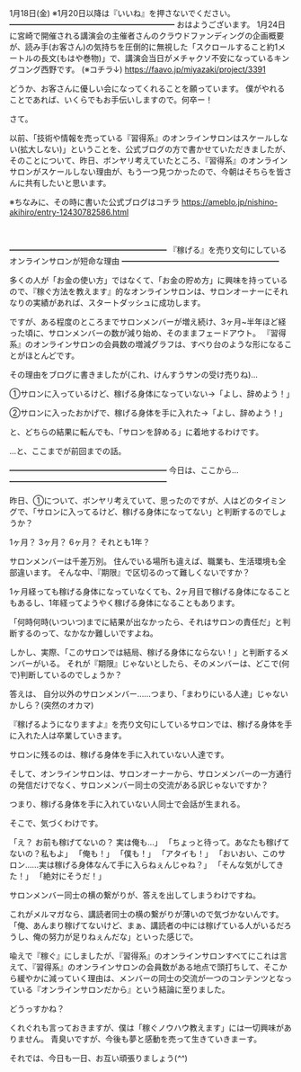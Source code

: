 1月18日(金) ※1月20日以降は『いいね』を押さないでください。
━━━━━━━━━━━━━━━━━━━━━
おはようございます。
1月24日に宮崎で開催される講演会の主催者さんのクラウドファンディングの企画概要が、読み手(お客さん)の気持ちを圧倒的に無視した「スクロールすること約1メートルの長文(もはや巻物)」で、講演会当日がメチャクソ不安になっているキングコング西野です。
(※コチラ↓)
https://faavo.jp/miyazaki/project/3391

どうか、お客さんに優しい会になってくれることを願っています。
僕がやれることであれば、いくらでもお手伝いしますので。何卒ー！

さて。

以前、「技術や情報を売っている『習得系』のオンラインサロンはスケールしない(拡大しない)」ということを、公式ブログの方で書かせていただきましたが、そのことについて、昨日、ボンヤリ考えていたところ、『習得系』のオンラインサロンがスケールしない理由が、もう一つ見つかったので、今朝はそちらを皆さんに共有したいと思います。

※ちなみに、その時に書いた公式ブログはコチラ
https://ameblo.jp/nishino-akihiro/entry-12430782586.html

　

━━━━━━━━━━━━━━━━━━━━
『稼げる』を売り文句にしているオンラインサロンが短命な理由
━━━━━━━━━━━━━━━━━━━━

多くの人が「お金の使い方」ではなくて、「お金の貯め方」に興味を持っているので、『稼ぐ方法を教えます』的なオンラインサロンは、サロンオーナーにそれなりの実績があれば、スタートダッシュに成功します。

ですが、ある程度のところまでサロンメンバーが増え続け、3ヶ月~半年ほど経った頃に、サロンメンバーの数が減り始め、そのままフェードアウト。
『習得系』のオンラインサロンの会員数の増減グラフは、すべり台のような形になることがほとんどです。

その理由をブログに書きましたが(これ、けんすうサンの受け売りね)…

①サロンに入っているけど、稼げる身体になっていない→「よし、辞めよう！」

②サロンに入ったおかげで、稼げる身体を手に入れた→「よし、辞めよう！」

と、どちらの結果に転んでも、「サロンを辞める」に着地するわけです。

…と、ここまでが前回までの話。

━━━━━━━━━━━━━━━━━━━━
今日は、ここから…
━━━━━━━━━━━━━━━━━━━━

昨日、①について、ボンヤリ考えていて、思ったのですが、人はどのタイミングで、「サロンに入ってるけど、稼げる身体になってない」と判断するのでしょうか？

1ヶ月？
3ヶ月？
6ヶ月？
それとも1年？

サロンメンバーは千差万別。
住んでいる場所も違えば、職業も、生活環境も全部違います。
そんな中、『期限』で区切るのって難しくないですか？

1ヶ月経っても稼げる身体になっていなくても、2ヶ月目で稼げる身体になることもあるし、1年経ってようやく稼げる身体になることもあります。

「何時何時(いついつ)までに結果が出なかったら、それはサロンの責任だ」と判断するのって、なかなか難しいですよね。

しかし、実際、「このサロンでは結局、稼げる身体にならない！」と判断するメンバーがいる。
それが『期限』じゃないとしたら、そのメンバーは、どこで(何で)判断しているのでしょうか？

答えは、
自分以外のサロンメンバー……つまり、「まわりにいる人達」じゃないかしら？(突然のオカマ)

『稼げるようになりますよ』を売り文句にしているサロンでは、稼げる身体を手に入れた人は卒業していきます。

サロンに残るのは、稼げる身体を手に入れていない人達です。

そして、オンラインサロンは、サロンオーナーから、サロンメンバーの一方通行の発信だけでなく、サロンメンバー同士の交流がある訳じゃないですか？

つまり、稼げる身体を手に入れていない人同士で会話が生まれる。

そこで、気づくわけです。

「え？ お前も稼げてないの？ 実は俺も…」
「ちょっと待って。あなたも稼げてないの？私もよ」
「俺も！」
「僕も！」
「アタイも！」
「おいおい、このサロン……実は稼げる身体なんて手に入らねぇんじゃね？」
「そんな気がしてきた！」
「絶対にそうだ！」

サロンメンバー同士の横の繋がりが、答えを出してしまうわけですね。

これがメルマガなら、講読者同士の横の繋がりが薄いので気づかないんです。
「俺、あんまり稼げてないけど、まぁ、講読者の中には稼げている人がいるだろうし、俺の努力が足りねぇんだな」といった感じで。

喩えで『稼ぐ』にしましたが、『習得系』のオンラインサロンすべてにこれは言えて、『習得系』のオンラインサロンの会員数がある地点で頭打ちして、そこから緩やかに減っていく理由は、メンバーの同士の交流が一つのコンテンツとなっている『オンラインサロンだから』という結論に至りました。

どうっすかね？

くれぐれも言っておきますが、僕は「稼ぐノウハウ教えます」には一切興味がありません。
青臭いですが、今後も夢と感動を売って生きていきまーす。

それでは、今日も一日、お互い頑張りましょう(*^^*)
